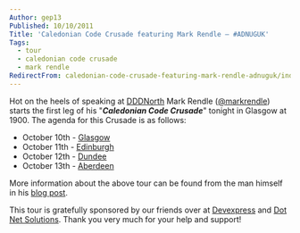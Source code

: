 ```yaml
---
Author: gep13
Published: 10/10/2011
Title: 'Caledonian Code Crusade featuring Mark Rendle – #ADNUGUK'
Tags:
  - tour
  - caledonian code crusade
  - mark rendle
RedirectFrom: caledonian-code-crusade-featuring-mark-rendle-adnuguk/index.html
---
```


Hot on the heels of speaking at [DDDNorth](http://www.developerdeveloperdeveloper.com/north/) Mark Rendle ([@markrendle](http://twitter.com/#!/markrendle)) starts the first leg of his "**_Caledonian Code Crusade_**" tonight in Glasgow at 1900. The agenda for this Crusade is as follows:

* October 10th - [Glasgow](http://www.eventbrite.com/event/2075364471/nl)
* October 11th - [Edinburgh](http://www.eventbrite.com/event/2142042908/nl)
* October 12th - [Dundee](http://www.eventbrite.com/event/2243442196/eorg)
* October 13th - [Aberdeen](http://adnuguk-oct2011.eventbrite.com/)

More information about the above tour can be found from the man himself in his [blog post](http://blog.markrendle.net/2011/08/30/on-tour/).

This tour is gratefully sponsored by our friends over at [Devexpress](http://www.devexpress.com/) and [Dot Net Solutions](http://www.dotnetsolutions.co.uk/). Thank you very much for your help and support!
